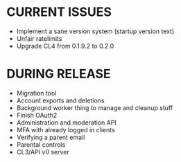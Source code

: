 # CURRENT ISSUES
- Implement a sane version system (startup version text)
- Unfair ratelimits
- Upgrade CL4 from 0.1.9.2 to 0.2.0

# DURING RELEASE
- Migration tool
- Account exports and deletions
- Background worker thing to manage and cleanup stuff
- Finish OAuth2
- Administration and moderation API
- MFA with already logged in clients
- Verifying a parent email
- Parental controls
- CL3/API v0 server
